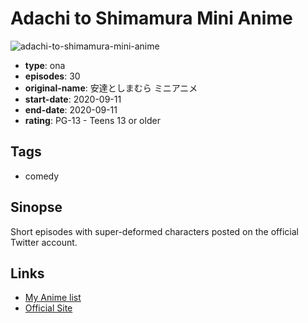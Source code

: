 # Adachi to Shimamura Mini Anime

![adachi-to-shimamura-mini-anime](https://cdn.myanimelist.net/images/anime/1865/113847.jpg)

-   **type**: ona
-   **episodes**: 30
-   **original-name**: 安達としまむら ミニアニメ
-   **start-date**: 2020-09-11
-   **end-date**: 2020-09-11
-   **rating**: PG-13 - Teens 13 or older

## Tags

-   comedy

## Sinopse

Short episodes with super-deformed characters posted on the official Twitter account.

## Links

-   [My Anime list](https://myanimelist.net/anime/44590/Adachi_to_Shimamura_Mini_Anime)
-   [Official Site](https://www.tbs.co.jp/anime/adashima/)
